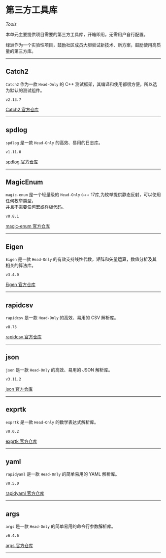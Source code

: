# 第三方工具库

*Tools*

本单元主要提供项目需要的第三方工具库，开箱即用，无需用户自行配置。  

绿洲作为一个实验性项目，鼓励社区成员大胆尝试新技术、新方案，鼓励使用高质量的第三方库。 

---------------------------------------------------------------------------------

## Catch2

`Catch2` 作为一款 `Head-Only` 的 C++ 测试框架，其编译和使用都很方便，所以选为默认的测试组件。

`v2.13.7`

[Catch2 官方仓库](https://github.com/catchorg/Catch2)

---------------------------------------------------------------------------------

## spdlog

`spdlog` 是一款 `Head-Only` 的高效、易用的日志库。   

`v1.11.0`

[spdlog 官方仓库](https://github.com/gabime/spdlog)

---------------------------------------------------------------------------------

## MagicEnum

`magic-enum` 是一个轻量级的 `Head-Only` c++ 17库,为枚举提供静态反射，可以使用任何枚举类型，  
并且不需要任何宏或样板代码。

`v0.8.1`

[magic-enum 官方仓库](https://github.com/Neargye/magic_enum)

---------------------------------------------------------------------------------

## Eigen

`Eigen` 是一款 `Head-Only` 的有效支持线性代数，矩阵和矢量运算，数值分析及其相关的算法库。

`v3.4.0`

[Eigen 官方仓库](https://gitlab.com/libeigen/eigen)

---------------------------------------------------------------------------------

## rapidcsv

`rapidcsv` 是一款 `Head-Only` 的高效、易用的 CSV 解析库。   

`v8.75`

[rapidcsv 官方仓库](https://github.com/d99kris/rapidcsv)

---------------------------------------------------------------------------------

## json

`json` 是一款 `Head-Only` 的高效、易用的 JSON 解析库。   

`v3.11.2`

[json 官方仓库](https://github.com/nlohmann/json)

---------------------------------------------------------------------------------

## exprtk

`exprtk` 是一款 `Head-Only` 的数学表达式解析库。   

`v0.0.2`

[exprtk 官方仓库](https://github.com/ArashPartow/exprtk)

---------------------------------------------------------------------------------

## yaml

`rapidyaml` 是一款 `Head-Only` 的简单易用的 YAML 解析库。   

`v0.5.0`

[rapidyaml 官方仓库](https://github.com/biojppm/rapidyaml)

---------------------------------------------------------------------------------

## args

`args` 是一款 `Head-Only` 的简单易用的命令行参数解析库。   

`v6.4.6`

[args 官方仓库](https://github.com/Taywee/args)

---------------------------------------------------------------------------------